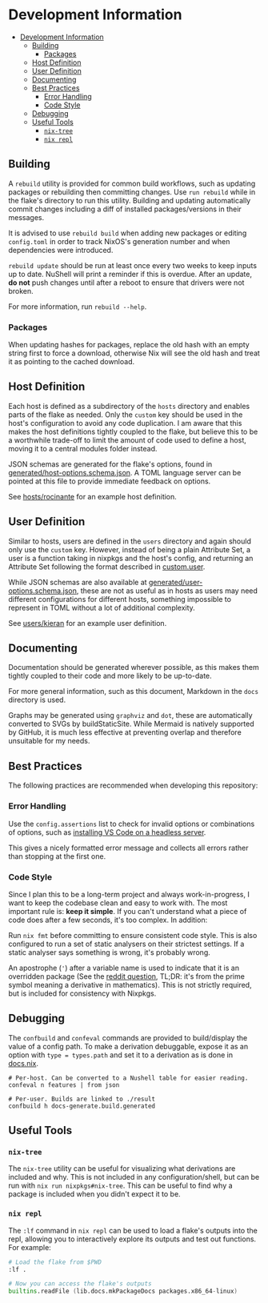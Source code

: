 # Development Information

- [Development Information](#development-information)
  - [Building](#building)
    - [Packages](#packages)
  - [Host Definition](#host-definition)
  - [User Definition](#user-definition)
  - [Documenting](#documenting)
  - [Best Practices](#best-practices)
    - [Error Handling](#error-handling)
    - [Code Style](#code-style)
  - [Debugging](#debugging)
  - [Useful Tools](#useful-tools)
    - [`nix-tree`](#nix-tree)
    - [`nix repl`](#nix-repl)

## Building

A `rebuild` utility is provided for common build workflows, such as updating
packages or rebuilding then committing changes. Use `run rebuild` while in the
flake's directory to run this utility. Building and updating automatically
commit changes including a diff of installed packages/versions in their
messages.

It is advised to use `rebuild build` when adding new packages or editing
`config.toml` in order to track NixOS's generation number and when dependencies
were introduced.

`rebuild update` should be run at least once every two weeks to keep inputs up
to date. NuShell will print a reminder if this is overdue. After an update, **do
not** push changes until after a reboot to ensure that drivers were not broken.

For more information, run `rebuild --help`.

### Packages

When updating hashes for packages, replace the old hash with an empty string
first to force a download, otherwise Nix will see the old hash and treat it as
pointing to the cached download.

<!-- TODO: Can this be automated? -->

## Host Definition

Each host is defined as a subdirectory of the `hosts` directory and enables
parts of the flake as needed. Only the `custom` key should be used in the host's
configuration to avoid any code duplication. I am aware that this makes the host
definitions tightly coupled to the flake, but believe this to be a worthwhile
trade-off to limit the amount of code used to define a host, moving it to a
central modules folder instead.

JSON schemas are generated for the flake's options, found in
[generated/host-options.schema.json](./generated/host-options.schema.json). A
TOML language server can be pointed at this file to provide immediate feedback
on options.

See [hosts/rocinante](../hosts/rocinante/) for an example host definition.

## User Definition

Similar to hosts, users are defined in the `users` directory and again should
only use the `custom` key. However, instead of being a plain Attribute Set, a
user is a function taking in nixpkgs and the host's config, and returning an
Attribute Set following the format described in
[custom.user](./generated/host-options.md#customuser).

While JSON schemas are also available at
[generated/user-options.schema.json](./generated/user-options.schema.json),
these are not as useful as in hosts as users may need different configurations
for different hosts, something impossible to represent in TOML without a lot of
additional complexity.

See [users/kieran](../users/kieran/default.nix) for an example user definition.

## Documenting

Documentation should be generated wherever possible, as this makes them tightly
coupled to their code and more likely to be up-to-date.

For more general information, such as this document, Markdown in the `docs`
directory is used.

Graphs may be generated using `graphviz` and `dot`, these are automatically
converted to SVGs by buildStaticSite. While Mermaid is natively supported by
GitHub, it is much less effective at preventing overlap and therefore unsuitable
for my needs.

## Best Practices

The following practices are recommended when developing this repository:

### Error Handling

Use the `config.assertions` list to check for invalid options or combinations of
options, such as
[installing VS Code on a headless server](../modules/home/editor/vscode/default.nix).

This gives a nicely formatted error message and collects all errors rather than
stopping at the first one.

### Code Style

Since I plan this to be a long-term project and always work-in-progress, I want
to keep the codebase clean and easy to work with. The most important rule is:
**keep it simple**. If you can't understand what a piece of code does after a
few seconds, it's too complex. In addition:

Run `nix fmt` before committing to ensure consistent code style. This is also
configured to run a set of static analysers on their strictest settings. If a
static analyser says something is wrong, it's probably wrong.

An apostrophe (`'`) after a variable name is used to indicate that it is an
overridden package (See the
[reddit question](https://www.reddit.com/r/NixOS/comments/ttaw5u/what_is_the_purpose_of_single_quotes_after/),
TL;DR: it's from the prime symbol meaning a derivative in mathematics). This is
not strictly required, but is included for consistency with Nixpkgs.

## Debugging

The `confbuild` and `confeval` commands are provided to build/display the value
of a config path. To make a derivation debuggable, expose it as an option with
`type = types.path` and set it to a derivation as is done in
[docs.nix](../modules/home/docs.nix).

```nu
# Per-host. Can be converted to a Nushell table for easier reading.
confeval n features | from json

# Per-user. Builds are linked to ./result
confbuild h docs-generate.build.generated
```

## Useful Tools

### `nix-tree`

The `nix-tree` utility can be useful for visualizing what derivations are
included and why. This is not included in any configuration/shell, but can be
run with `nix run nixpkgs#nix-tree`. This can be useful to find why a package is
included when you didn't expect it to be.

### `nix repl`

The `:lf` command in `nix repl` can be used to load a flake's outputs into the
repl, allowing you to interactively explore its outputs and test out functions.
For example:

```nix
# Load the flake from $PWD
:lf .

# Now you can access the flake's outputs
builtins.readFile (lib.docs.mkPackageDocs packages.x86_64-linux)
```
